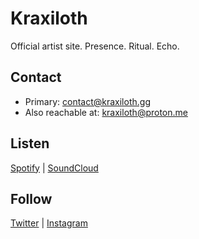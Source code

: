 <!DOCTYPE html>
<html lang="en">
<head>
  <meta charset="UTF-8">
  <meta name="viewport" content="width=device-width, initial-scale=1.0">
</head>
<body>
  <h1>Kraxiloth</h1>
  <p>Official artist site. Presence. Ritual. Echo.</p>

  <h2>Contact</h2>
  <ul>
    <li>Primary: <a href="mailto:contact@kraxiloth.gg">contact@kraxiloth.gg</a></li>
    <li>Also reachable at: <a href="mailto:kraxiloth@proton.me">kraxiloth@proton.me</a></li>
  </ul>

  <h2>Listen</h2>
  <p>
    <a href="https://open.spotify.com/artist/1FZyBVkh3swMiIOKlVaV6U" target="_blank">Spotify</a> |
    <a href="https://soundcloud.com/kraxiloth" target="_blank">SoundCloud</a>
  </p>

  <h2>Follow</h2>
  <p>
    <a href="https://twitter.com/kraxiloth" target="_blank">Twitter</a> |
    <a href="https://www.instagram.com/kraxiloth" target="_blank">Instagram</a>
  </p>
</body>
</html>
